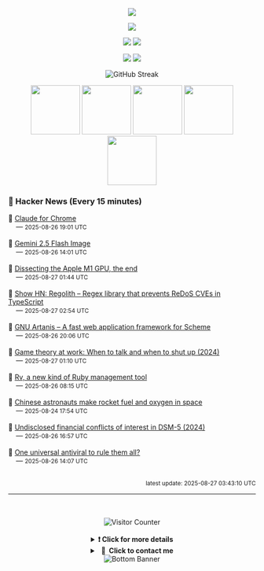 <div align="center">
  <img src="https://readme-typing-svg.herokuapp.com?font=Fira+Code&weight=600&size=19&duration=3000&pause=1000&color=F7931A&center=true&vCenter=true&width=600&lines=%F0%9F%91%8B+Hi+%2C++I'm+(+Esmaeil+Asadi+%3C%3D%3E+%D8%A7%D8%B3%D9%80%D9%85%D9%80%D8%A7%D8%B9%D9%80%DB%8C%D9%80%D9%84+%D8%A7%D8%B3%D9%80%D8%AF%DB%8C+)"/>
</div>

<p align="center">
  <img src="http://github-profile-summary-cards.vercel.app/api/cards/profile-details?username=Null-Err0r&theme=gruvbox" />
</p>
<p align="center">
  <img src="http://github-profile-summary-cards.vercel.app/api/cards/repos-per-language?username=Null-Err0r&theme=gruvbox" />
  <img src="http://github-profile-summary-cards.vercel.app/api/cards/most-commit-language?username=Null-Err0r&theme=gruvbox" />
</p>
<p align="center">
  <img src="http://github-profile-summary-cards.vercel.app/api/cards/stats?username=Null-Err0r&theme=gruvbox" />
  <img src="http://github-profile-summary-cards.vercel.app/api/cards/productive-time?username=Null-Err0r&theme=gruvbox&utcOffset=8" />
</p>
<div align="center">
  <img src="https://streak-stats.demolab.com/?user=null-err0r&theme=gruvbox" alt="GitHub Streak" />
</div>

  <tr>
      <p align="center">
          <img src="https://img.shields.io/badge/Linux-d65d0e?style=for-the-badge&logo=linux&logoColor=282828" width="100"/>
           <img src="https://img.shields.io/badge/Rust-d65d0e?style=for-the-badge&logo=rust&logoColor=white&labelColor=282828" width="100"/>
           <img src="https://img.shields.io/badge/Python-d65d0e?style=for-the-badge&logo=python&logoColor=282828" width="100"/>
           <img src="https://img.shields.io/badge/Android-d65d0e?style=for-the-badge&logo=android&logoColor=282828" width="100"/>
           <img src="https://img.shields.io/badge/JavaScript-d65d0e?style=for-the-badge&logo=javascript&logoColor=282828" width="100"/>
      </p>
  </tr>

### 📰 Hacker News (Every 15 minutes)

<!-- HACKER_NEWS_START -->
🔹 <a href='https://www.anthropic.com/news/claude-for-chrome' target='_blank' rel='noopener noreferrer'>Claude for Chrome</a><br>&nbsp;&nbsp;&nbsp;&nbsp;— <small>2025-08-26 19:01 UTC</small><br><br>
🔹 <a href='https://developers.googleblog.com/en/introducing-gemini-2-5-flash-image/' target='_blank' rel='noopener noreferrer'>Gemini 2.5 Flash Image</a><br>&nbsp;&nbsp;&nbsp;&nbsp;— <small>2025-08-26 14:01 UTC</small><br><br>
🔹 <a href='https://rosenzweig.io/blog/asahi-gpu-part-n.html' target='_blank' rel='noopener noreferrer'>Dissecting the Apple M1 GPU, the end</a><br>&nbsp;&nbsp;&nbsp;&nbsp;— <small>2025-08-27 01:44 UTC</small><br><br>
🔹 <a href='https://github.com/JakeRoggenbuck/regolith' target='_blank' rel='noopener noreferrer'>Show HN: Regolith – Regex library that prevents ReDoS CVEs in TypeScript</a><br>&nbsp;&nbsp;&nbsp;&nbsp;— <small>2025-08-27 02:54 UTC</small><br><br>
🔹 <a href='https://artanis.dev/index.html' target='_blank' rel='noopener noreferrer'>GNU Artanis – A fast web application framework for Scheme</a><br>&nbsp;&nbsp;&nbsp;&nbsp;— <small>2025-08-26 20:06 UTC</small><br><br>
🔹 <a href='https://swaits.com/game-theory-at-work-and-when-to-shutup/' target='_blank' rel='noopener noreferrer'>Game theory at work: When to talk and when to shut up (2024)</a><br>&nbsp;&nbsp;&nbsp;&nbsp;— <small>2025-08-27 01:10 UTC</small><br><br>
🔹 <a href='https://andre.arko.net/2025/08/25/rv-a-new-kind-of-ruby-management-tool/' target='_blank' rel='noopener noreferrer'>Rv, a new kind of Ruby management tool</a><br>&nbsp;&nbsp;&nbsp;&nbsp;— <small>2025-08-26 08:15 UTC</small><br><br>
🔹 <a href='https://www.livescience.com/space/space-exploration/chinese-astronauts-make-rocket-fuel-and-oxygen-in-space-using-1st-of-its-kind-artificial-photosynthesis' target='_blank' rel='noopener noreferrer'>Chinese astronauts make rocket fuel and oxygen in space</a><br>&nbsp;&nbsp;&nbsp;&nbsp;— <small>2025-08-24 17:54 UTC</small><br><br>
🔹 <a href='https://www.bmj.com/content/384/bmj-2023-076902' target='_blank' rel='noopener noreferrer'>Undisclosed financial conflicts of interest in DSM-5 (2024)</a><br>&nbsp;&nbsp;&nbsp;&nbsp;— <small>2025-08-26 16:57 UTC</small><br><br>
🔹 <a href='https://www.cuimc.columbia.edu/news/one-universal-antiviral-rule-them-all' target='_blank' rel='noopener noreferrer'>One universal antiviral to rule them all?</a><br>&nbsp;&nbsp;&nbsp;&nbsp;— <small>2025-08-26 14:07 UTC</small><br><br>
<!-- HACKER_NEWS_END -->

<p align="right"><small>latest update: 
<!-- HACKER_NEWS_LAST_UPDATED -->2025-08-27 03:43:10 UTC<!-- /HACKER_NEWS_LAST_UPDATED -->
</small></p>

<hr>

<div align="center">
  <br> </br>
  <img src="https://ghvc.kabelkultur.se/?username=null-err0r&abbreviated=true&color=ff5500&label=%E2%81%AE%20%E2%81%AE%E2%81%AE%20%E2%81%AE%E2%81%AE%20%20%F0%9F%91%80%20%E2%81%AE%20%E2%81%AE%E2%81%AE%20%E2%81%AE%E2%81%AEVisitor%E2%81%AE%20%E2%81%AE%E2%81%AE%20%E2%81%AE%E2%81%AE%20%F0%9F%91%80%E2%81%AE%20%E2%81%AE%E2%81%AE%20%E2%81%AE%E2%81%AE%E2%81%AE%20%E2%81%AE%E2%81%AE%20%E2%81%AE%E2%81%AE⁮⁮" alt="Visitor Counter" />
  <br> </br>
</div>
<details align="center">
<summary> <b> ❗️ Click for more details</b> </summary>
<br>
<div align="center">
  <a href="https://next.ossinsight.io/widgets/official/analyze-user-contribution-time-distribution?user_id=19436819&period=all_times" target="_blank" style="display: block;">
    <picture>
      <source media="(prefers-color-scheme: dark)" srcset="https://next.ossinsight.io/widgets/official/analyze-user-contribution-time-distribution/thumbnail.png?user_id=19436819&period=all_times&image_size=auto&color_scheme=dark" width="700" height="auto">
      <img alt="Contribution Time Distribution" src="https://next.ossinsight.io/widgets/official/analyze-user-contribution-time-distribution/thumbnail.png?user_id=19436819&period=all_times&image_size=auto&color_scheme=dark" width="700" height="auto">
    </picture>
  </a>
</div>
<div align="center">
  <a href="https://next.ossinsight.io/widgets/official/compose-user-dashboard-stats?user_id=19436819" target="_blank" style="display: block;">
    <picture>
      <source media="(prefers-color-scheme: dark)" srcset="https://next.ossinsight.io/widgets/official/compose-user-dashboard-stats/thumbnail.png?user_id=19436819&image_size=auto&color_scheme=dark" width="700" height="auto">
      <img alt="Dashboard Stats" src="https://next.ossinsight.io/widgets/official/compose-user-dashboard-stats/thumbnail.png?user_id=19436819&image_size=auto&color_scheme=dark" width="700" height="auto">
    </picture>
  </a>
</div>
<div align="center">
  <a href="https://next.ossinsight.io/widgets/official/compose-org-activity-map?activity=stars&role=stars&owner_id=19436819&period=past_12_months" target="_blank" style="display: block;">
    <picture>
      <source media="(prefers-color-scheme: dark)" srcset="https://next.ossinsight.io/widgets/official/compose-org-activity-map/thumbnail.png?activity=stars&role=stars&owner_id=19436819&period=past_12_months&image_size=4x7&color_scheme=dark" width="700" height="auto">
      <img alt="Geographical Distribution" src="https://next.ossinsight.io/widgets/official/compose-org-activity-map/thumbnail.png?activity=stars&role=stars&owner_id=19436819&period=past_12_months&image_size=4x7&color_scheme=dark" width="700" height="auto">
    </picture>
  </a>
</div>
<div align="center">
  <img src="https://github-readme-activity-graph.vercel.app/graph?username=Null-Err0r&theme=gruvbox" alt="Activity Graph" />
</div>
<br>
</details>
<details align="center">
<summary> <b>  💬  Click to contact me</b> </summary>
<br>
<div align="center">
  <br><br>
  <a href="https://t.me/NullError_ir" target="_blank">
    <img src="https://img.shields.io/badge/Telegram-black?style=for-the-badge&logo=Telegram" alt="Telegram" />
  </a>
</div>
<br>
</details>
<div align="center">
  <img src="https://raw.githubusercontent.com/Trilokia/Trilokia/379277808c61ef204768a61bbc5d25bc7798ccf1/bottom_header.svg" alt="Bottom Banner" />
</div>



